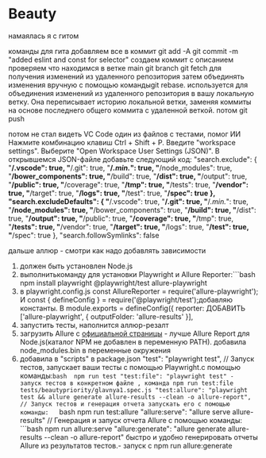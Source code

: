 # Beauty 
намаялась я с гитом

команды для гита
добавляем все в коммит git  add -A 
git commit -m "added eslint and const for selector" создаем коммит с описанием
проверяем что находимся в ветке main git branch
git fetch для получения изменений из удаленного репозитория
затем объединять изменения вручную с помощью командыgit rebase. используется для объединения изменений из удаленного репозитория в вашу локальную ветку. Она переписывает историю локальной ветки, заменяя коммиты на основе последнего общего коммита с удаленной веткой.
потом git push

потом не стал видеть VC Code один из файлов с тестами, помог ИИ
Нажмите комбинацию клавиш Ctrl + Shift + P.
Введите "workspace settings".
Выберите "Open Workspace User Settings (JSON)".
В открывшемся JSON-файле добавьте следующий код:
"search.exclude": {
    "**/.vscode": true,
    "**/.git": true,
    "**/*.min.*": true,
    "**/node_modules": true,
    "**/bower_components": true,
    "**/build": true,
    "**/dist": true,
    "**/output": true,
    "**/public": true,
    "**/coverage": true,
    "**/tmp": true,
    "**/tests": true,
    "**/vendor": true,
    "**/target": true,
    "**/logs": true,
    "**/test": true,
    "**/spec": true
},
"search.excludeDefaults": {
    "**/.vscode": true,
    "**/.git": true,
    "**/*.min.*": true,
    "**/node_modules": true,
    "**/bower_components": true,
    "**/build": true,
    "**/dist": true,
    "**/output": true,
    "**/public": true,
    "**/coverage": true,
    "**/tmp": true,
    "**/tests": true,
    "**/vendor": true,
    "**/target": true,
    "**/logs": true,
    "**/test": true,
    "**/spec": true
},
"search.followSymlinks": false


дальше аллюр  - смотри как надо добавлять зависимости
1. должен быть установлен Node.js
2. выполнитькоманду для установки Playwright и Allure Reporter:```bash
npm install playwright @playwright/test allure-playwright
3. в playwright.config.js const AllureReporter = require('allure-playwright'); И const { defineConfig } = require('@playwright/test');добавляю  константы. В module.exports = defineConfig({  reporter: ДОБАВИТЬ ['allure-playwright', { outputFolder: 'allure-results' }],
4. запустить тесты, наполнится аллюр-резалт
5.  загрузить Allure с [официальной страницы](https://docs.qameta.io/allure/) -  лучше Allure Report для Node.js(каталог NPM не добавлен в переменную PATH). добавила node_modules\.bin в переменные окружения
6. добавила в "scripts" в package.json "test": "playwright test", // Запуск тестов, запускает ваши тесты с помощью Playwright.с помощью команды:```bash  npm run test
 "test:file": "playwright test" - запуск тестов в конкретном файле , команда npm run test:file tests/beautypriority/glavnya1.spec.js
    "test:allure": "playwright test && allure generate allure-results --clean -o allure-report", // Запуск тестов и генерация отчета запускать его с помощью команды:   ```bash   npm run test:allure
    "allure:serve": "allure serve allure-results" // Генерация и запуск отчета Allure с помощью команды:   ```bash npm run allure:serve
    "allure:generate": "allure generate allure-results --clean -o allure-report"  быстро и удобно генерировать отчеты Allure из результатов тестов.- запуск с npm run allure:generate
